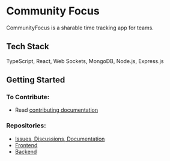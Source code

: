 # Community Focus

CommunityFocus is a sharable time tracking app for teams.

## Tech Stack

TypeScript, React, Web Sockets, MongoDB, Node.js, Express.js

## Getting Started

### To Contribute:
- Read [contributing documentation](https://github.com/CommunityFocus/CommunityFocus/blob/main/.github/CONTRIBUTING.md)

### Repositories:
- [Issues, Discussions, Documentation](https://github.com/CommunityFocus/CommunityFocus)
- [Frontend](https://github.com/CommunityFocus/cf-frontend)
- [Backend](https://github.com/CommunityFocus/cf-backend)

